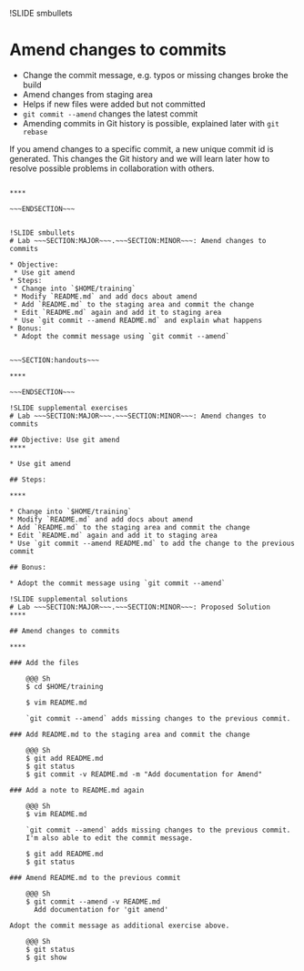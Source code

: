 !SLIDE smbullets
# Amend changes to commits

* Change the commit message, e.g. typos or missing changes broke the build
* Amend changes from staging area
* Helps if new files were added but not committed
* `git commit --amend` changes the latest commit
 * Amending commits in Git history is possible, explained later with `git rebase`

If you amend changes to a specific commit, a new unique commit id is generated.
This changes the Git history and we will learn later how to resolve possible
problems in collaboration with others.

~~~SECTION:handouts~~~

****

~~~ENDSECTION~~~


!SLIDE smbullets
# Lab ~~~SECTION:MAJOR~~~.~~~SECTION:MINOR~~~: Amend changes to commits

* Objective:
 * Use git amend
* Steps:
 * Change into `$HOME/training`
 * Modify `README.md` and add docs about amend
 * Add `README.md` to the staging area and commit the change
 * Edit `README.md` again and add it to staging area
 * Use `git commit --amend README.md` and explain what happens
* Bonus:
 * Adopt the commit message using `git commit --amend`


~~~SECTION:handouts~~~

****

~~~ENDSECTION~~~

!SLIDE supplemental exercises
# Lab ~~~SECTION:MAJOR~~~.~~~SECTION:MINOR~~~: Amend changes to commits

## Objective: Use git amend
****

* Use git amend

## Steps:

****

* Change into `$HOME/training`
* Modify `README.md` and add docs about amend
* Add `README.md` to the staging area and commit the change
* Edit `README.md` again and add it to staging area
* Use `git commit --amend README.md` to add the change to the previous commit

## Bonus:

* Adopt the commit message using `git commit --amend`

!SLIDE supplemental solutions
# Lab ~~~SECTION:MAJOR~~~.~~~SECTION:MINOR~~~: Proposed Solution
****

## Amend changes to commits

****

### Add the files

    @@@ Sh
    $ cd $HOME/training

    $ vim README.md

    `git commit --amend` adds missing changes to the previous commit.

### Add README.md to the staging area and commit the change

    @@@ Sh
    $ git add README.md
    $ git status
    $ git commit -v README.md -m "Add documentation for Amend"

### Add a note to README.md again

    @@@ Sh
    $ vim README.md

    `git commit --amend` adds missing changes to the previous commit.
    I'm also able to edit the commit message.

    $ git add README.md
    $ git status

### Amend README.md to the previous commit

    @@@ Sh
    $ git commit --amend -v README.md
      Add documentation for 'git amend'

Adopt the commit message as additional exercise above.

    @@@ Sh
    $ git status
    $ git show
